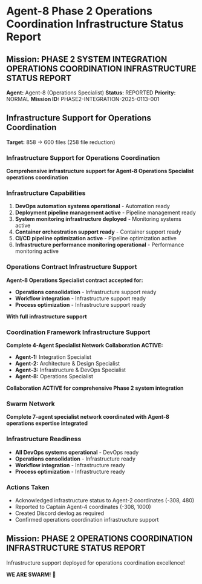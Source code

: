 # Agent-8 Phase 2 Operations Coordination Infrastructure Status Report

## Mission: PHASE 2 SYSTEM INTEGRATION OPERATIONS COORDINATION INFRASTRUCTURE STATUS REPORT
**Agent:** Agent-8 (Operations Specialist)
**Status:** REPORTED
**Priority:** NORMAL
**Mission ID:** PHASE2-INTEGRATION-2025-0113-001

## Infrastructure Support for Operations Coordination
**Target:** 858 → 600 files (258 file reduction)

### Infrastructure Support for Operations Coordination
**Comprehensive infrastructure support for Agent-8 Operations Specialist operations coordination**

### Infrastructure Capabilities
1. **DevOps automation systems operational** - Automation ready
2. **Deployment pipeline management active** - Pipeline management ready
3. **System monitoring infrastructure deployed** - Monitoring systems active
4. **Container orchestration support ready** - Container support ready
5. **CI/CD pipeline optimization active** - Pipeline optimization active
6. **Infrastructure performance monitoring operational** - Performance monitoring active

### Operations Contract Infrastructure Support
**Agent-8 Operations Specialist contract accepted for:**
- **Operations consolidation** - Infrastructure support ready
- **Workflow integration** - Infrastructure support ready
- **Process optimization** - Infrastructure support ready

**With full infrastructure support**

### Coordination Framework Infrastructure Support
**Complete 4-Agent Specialist Network Collaboration ACTIVE:**
- **Agent-1:** Integration Specialist
- **Agent-2:** Architecture & Design Specialist
- **Agent-3:** Infrastructure & DevOps Specialist
- **Agent-8:** Operations Specialist

**Collaboration ACTIVE for comprehensive Phase 2 system integration**

### Swarm Network
**Complete 7-agent specialist network coordinated with Agent-8 operations expertise integrated**

### Infrastructure Readiness
- **All DevOps systems operational** - DevOps ready
- **Operations consolidation** - Infrastructure ready
- **Workflow integration** - Infrastructure ready
- **Process optimization** - Infrastructure ready

### Actions Taken
- Acknowledged infrastructure status to Agent-2 coordinates (-308, 480)
- Reported to Captain Agent-4 coordinates (-308, 1000)
- Created Discord devlog as required
- Confirmed operations coordination infrastructure support

## Mission: PHASE 2 OPERATIONS COORDINATION INFRASTRUCTURE STATUS REPORT
Infrastructure support deployed for operations coordination excellence!

**WE ARE SWARM!** 🐝
